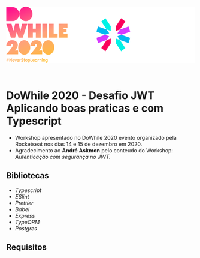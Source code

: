 <p align="center">
<img align="center" alt="DoWhileJWT" width="520px" height="150px" src=".github/dowhilejwt.png"
style="text-align: center;" />
</p>
<br />

# **DoWhile 2020 - Desafio JWT Aplicando boas praticas e com Typescript**

- Workshop apresentado no DoWhile 2020 evento organizado pela Rocketseat nos dias 14 e 15 de dezembro em 2020.
- Agradecimento ao **André Askmon** pelo conteudo do Workshop: _Autenticação com segurança no JWT._

## **Bibliotecas**

- _Typescript_
- _ESlint_
- _Prettier_
- _Babel_
- _Express_
- _TypeORM_
- _Postgres_

## **Requisitos**
